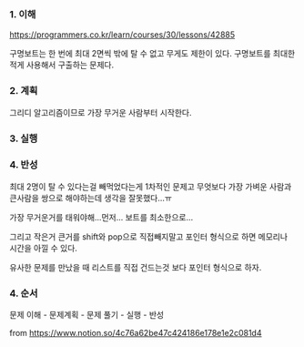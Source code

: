 ### 1. 이해

https://programmers.co.kr/learn/courses/30/lessons/42885

구명보트는 한 번에 최대 2면씩 밖에 탈 수 없고 무게도 제한이 있다. 구명보트를 최대한 적게 사용해서 구출하는 문제다.

### 2. 계획

그리디 알고리즘이므로 가장 무거운 사람부터 시작한다. 

### 3. 실행


### 4. 반성

최대 2명이 탈 수 있다는걸 빼먹었다는게 1차적인 문제고 무엇보다 가장 가벼운 사람과 큰사람을 쌍으로 해야하는데 생각을 잘못했다...ㅠ


가장 무거운거를 태워야해...먼저... 보트를 최소한으로...

그리고 작은거 큰거를 shift와 pop으로 직접빼지말고 포인터 형식으로 하면 메모리나 시간을 아낄 수 있다.

유사한 문제를 만났을 때 리스트를 직접 건드는것 보다 포인터 형식으로 하자.



### 4. 순서

문제 이해 - 문제계획 - 문제 풀기 - 실행 - 반성


from https://www.notion.so/4c76a62be47c424186e178e1e2c081d4
